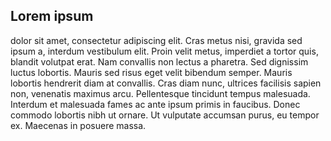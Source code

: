 Lorem ipsum
------------------------------
dolor sit amet, consectetur adipiscing elit. Cras metus nisi, gravida sed ipsum a, interdum vestibulum elit. Proin velit metus, imperdiet a tortor quis, blandit volutpat erat. Nam convallis non lectus a pharetra. Sed dignissim luctus lobortis. Mauris sed risus eget velit bibendum semper. Mauris lobortis hendrerit diam at convallis. Cras diam nunc, ultrices facilisis sapien non, venenatis maximus arcu. Pellentesque tincidunt tempus malesuada. Interdum et malesuada fames ac ante ipsum primis in faucibus. Donec commodo lobortis nibh ut ornare. Ut vulputate accumsan purus, eu tempor ex. Maecenas in posuere massa. 